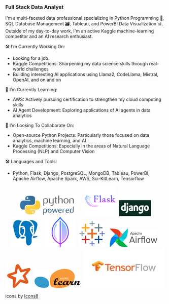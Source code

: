 ### Full Stack Data Analyst 
I'm a multi-faceted data professional specializing in Python Programming 🐍, SQL Database Management 🗃️, Tableau, and PowerBI Data Visualization 📊. Outside of my day-to-day work, I'm an active Kaggle machine-learning competitor and an AI research enthusiast. 

🛠 I’m Currently Working On:
- Looking for a job. 
- Kaggle Competitions: Sharpening my data science skills through real-world challenges
- Building interesting AI applications using Llama2, CodeLlama, Mistral, OpenAI, and on and on

🌱 I’m Currently Learning:
- AWS: Actively pursuing certification to strengthen my cloud computing skills
- AI Agent Development: Exploring applications of AI agents in data analytics

🚀 I’m Looking To Collaborate On:
- Open-source Python Projects: Particularly those focused on data analytics, machine learning, and AI
- Kaggle Competitions: Especially in the areas of Natural Language Processing (NLP) and Computer Vision

🛠️ Languages and Tools:
- Python, Flask, Django, PostgreSQL, MongoDB, Tableau, PowerBI, Apache Airflow, Apache Spark, AWS, Sci-KitLearn, Tensorflow 

<div align="center">
  <img src="./assets/python-powered-w-200x80.png" alt="Python" width="190" height="70">&nbsp;&nbsp;&nbsp;&nbsp;&nbsp;
  <img src="./assets/icons8-flask-96.png" alt="Flask">&nbsp;&nbsp;
  <img src="./assets/django.png" alt="Python Django" width="100" height="50">&nbsp;&nbsp;
  <img src="./assets/icons8-postgresql-96.png" alt="Postgres">&nbsp;&nbsp;
  <img src="./assets/icons8-mongo-db-96.png" alt="MongoDB">&nbsp;&nbsp;
  <img src="./assets/icons8-tableau-software-96.png" alt="Tableau" width="85" height="85">&nbsp;&nbsp;
  <img src="./assets/resized_airflow-1.png" alt="Apache Airflow" width="150" height="60">&nbsp;&nbsp;
  <img src="./assets/spark_icon.png" alt="Apache Spark" width="75" height="75">&nbsp;&nbsp;
  <img src="./assets/Scikit_learn.png" alt="Scikit-Learn" width="145" height="60">&nbsp;&nbsp;
  <img src="./assets/tf_icon.png" alt="Tensorflow" width="250" height="125">
</div>




<a target="_blank" href="https://icons8.com/icon/Rc0Xn5AtE8kX/python"></a> icons by <a target="_blank" href="https://icons8.com">Icons8</a>



